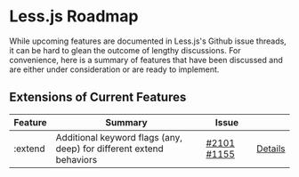# Less.js Roadmap
While upcoming features are documented in Less.js's Github issue threads, it can be hard to glean the outcome of lengthy discussions. For convenience, here is a summary of features that have been discussed and are either under consideration or are ready to implement.

## Extensions of Current Features

Feature   | Summary | Issue | &nbsp;
-------   | ---- | --- | ---
:extend   | Additional keyword flags (any, deep) for different extend behaviors | [#2101](../../../less.js/issues/2101) [#1155](../../../less.js/issues/1155) | [Details](extend.md)
